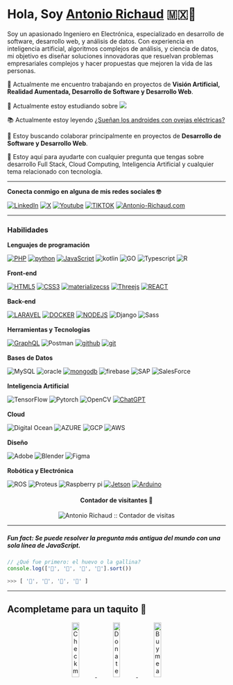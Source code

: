  # Hola, Soy <a href="https://antonio-richaud.com/">Antonio Richaud</a> 🇲🇽🤠

Soy un apasionado Ingeniero en Electrónica, especializado en desarrollo de software, desarrollo web, y análisis de datos. Con experiencia en inteligencia artificial, algoritmos complejos de análisis, y ciencia de datos, mi objetivo es diseñar soluciones innovadoras que resuelvan problemas empresariales complejos y hacer propuestas que mejoren la vida de las personas.
 
 🚀 Actualmente me encuentro trabajando en proyectos de **Visión Artificial, Realidad Aumentada, Desarrollo de Software y Desarrollo Web**.
 
 🌱 Actualmente estoy estudiando sobre <img src="http://img.shields.io/badge/-Keras-d92c16?style=flat&logo=keras&logoColor=white">
 
  📚 Actualmente estoy leyendo <a href="https://www.amazon.com.mx/%C2%BFSue%C3%B1an-los-androides-ovejas-el%C3%A9ctricas/dp/6070743601">¿Sueñan los androides con ovejas eléctricas?</a>
 
 👾 Estoy buscando colaborar principalmente en proyectos de **Desarrollo de Software y Desarrollo Web**.
 
 💬 Estoy aquí para ayudarte con cualquier pregunta que tengas sobre desarrollo Full Stack, Cloud Computing, Inteligencia Artificial y cualquier tema relacionado con tecnología. 

---

**Conecta conmigo en alguna de mis redes sociales 🤓**

[![LinkedIn](https://img.shields.io/badge/-LINKEDIN-0077B5?style=for-the-badge&logo=linkedin&logoColor=white)](https://www.linkedin.com/in/antonio-richaud/)
[![X](https://img.shields.io/badge/-(Twitter)-000000?style=for-the-badge&logo=X&logoColor=white)](https://twitter.com/Antonio_Richaud)
[![Youtube](https://img.shields.io/badge/-YOUTUBE-D14836?style=for-the-badge&logo=youtube&logoColor=white)](https://www.youtube.com/@AntonioRichaud/)
[![TIKTOK](https://img.shields.io/badge/-TIKTOK-000000?style=for-the-badge&logo=tiktok&logoColor=white)](https://www.tiktok.com/@_antonio_richaud)
[![Antonio-Richaud.com](https://img.shields.io/badge/-ANTONIORICHAUD.COM-8E2DE2?style=for-the-badge&logo=react&logoColor=white)](https://antonio-richaud.com/)

---

### Habilidades 

**Lenguajes de programación**

[![PHP](https://img.shields.io/badge/PHP-grey?style=for-the-badge&logo=PHP&logoColor=white&labelColor=8E2DE2)](https://www.php.net/)
[![python](https://img.shields.io/badge/-python-grey?style=for-the-badge&logo=python&logoColor=white&labelColor=8E2DE2)](https://antonio-richaud.com/blog/archivo/publicaciones/17-Python.html)
[![JavaScript](https://img.shields.io/badge/-JavaScript-grey?style=for-the-badge&logo=javascript&logoColor=white&labelColor=8E2DE2)](https://antonio-richaud.com/blog/archivo/publicaciones/01-js.html)
![kotlin](https://img.shields.io/badge/-Kotlin-grey?style=for-the-badge&logo=kotlin&logoColor=white&labelColor=8E2DE2)
![GO](https://img.shields.io/badge/-golang-grey?style=for-the-badge&logo=go&logoColor=white&labelColor=8E2DE2)
![Typescript](https://img.shields.io/badge/-typescrript-grey?style=for-the-badge&logo=typescript&logoColor=white&labelColor=8E2DE2)
![R](https://img.shields.io/badge/-R-grey?style=for-the-badge&logo=r&logoColor=white&labelColor=8E2DE2)
<br>
<br>
**Front-end**

[![HTML5](https://img.shields.io/badge/-HTML-grey?style=for-the-badge&logo=html5&logoColor=white&labelColor=8E2DE2)](https://antonio-richaud.com/blog/archivo/publicaciones/02-html.html)
[![CSS3](https://img.shields.io/badge/css-grey?style=for-the-badge&logo=css3&logoColor=white&labelColor=8E2DE2)](https://antonio-richaud.com/blog/archivo/publicaciones/03-css.html)
[![materializecss](https://img.shields.io/badge/Materialize%20css-grey?style=for-the-badge&logo=google&logoColor=white&labelColor=8E2DE2)](https://materializecss.com/)
[![Threejs](https://img.shields.io/badge/-Three.js-grey?style=for-the-badge&logo=three.js&logoColor=white&labelColor=8E2DE2)](https://antonio-richaud-threejs-portafolio.vercel.app/)
[![REACT](https://img.shields.io/badge/-React-grey?style=for-the-badge&logo=react&logoColor=white&labelColor=8E2DE2)](https://antonio-richaud.com/blog/archivo/publicaciones/04-react.html)
<br>
<br>
**Back-end**

[![LARAVEL](https://img.shields.io/badge/-LARAVEL-grey?style=for-the-badge&logo=laravel&logoColor=white&labelColor=8E2DE2)](https://laravel.com/)
[![DOCKER](https://img.shields.io/badge/-Docker-grey?style=for-the-badge&logo=docker&logoColor=white&labelColor=8E2DE2)](https://antonio-richaud.com/blog/archivo/publicaciones/19-docker.html)
[![NODEJS](https://img.shields.io/badge/-Node.JS-grey?style=for-the-badge&logo=node.js&logoColor=white&labelColor=8E2DE2)](https://antonio-richaud.com/blog/archivo/publicaciones/14-node-js.html)
![Django](https://img.shields.io/badge/-DJango-grey?style=for-the-badge&logo=django&logoColor=white&labelColor=8E2DE2)
![Sass](https://img.shields.io/badge/sass-grey?style=for-the-badge&logo=sass&logoColor=white&labelColor=8E2DE2)
<br>
<br>
**Herramientas y Tecnologías**

[![GraphQL](https://img.shields.io/badge/-GRAPHQL-grey?style=for-the-badge&logo=GRAPHQL&logoColor=white&labelColor=8E2DE2)](https://antonio-richaud.com/blog/archivo/publicaciones/16-graphql.html)
![Postman](https://img.shields.io/badge/-Postman-grey?style=for-the-badge&logo=postman&logoColor=white&labelColor=8E2DE2)
[![github](https://img.shields.io/badge/-github-grey?style=for-the-badge&logo=github&logoColor=white&labelColor=8E2DE2)](https://antonio-richaud.com/blog/archivo/publicaciones/08-github.html)
[![git](https://img.shields.io/badge/-git-grey?style=for-the-badge&logo=git&logoColor=white&labelColor=8E2DE2)](https://antonio-richaud.com/blog/archivo/publicaciones/07-git.html)
<br>
<br>
**Bases de Datos**

![MySQL](https://img.shields.io/badge/-mysql-grey?style=for-the-badge&logo=mysql&logoColor=white&labelColor=8E2DE2)
![oracle](https://img.shields.io/badge/-Oracle-grey?style=for-the-badge&logo=oracle&logoColor=white&labelColor=8E2DE2)
[![mongodb](https://img.shields.io/badge/-mongodb-grey?style=for-the-badge&logo=mongodb&logoColor=white&labelColor=8E2DE2)](https://antonio-richaud.com/blog/archivo/publicaciones/23-mongodb.html)
![firebase](https://img.shields.io/badge/-firebase-grey?style=for-the-badge&logo=firebase&logoColor=white&labelColor=8E2DE2)
![SAP](https://img.shields.io/badge/-sap-grey?style=for-the-badge&logo=sap&logoColor=white&labelColor=8E2DE2)
![SalesForce](https://img.shields.io/badge/-salesforce-grey?style=for-the-badge&logo=salesforce&logoColor=white&labelColor=8E2DE2)
<br>
<br>
**Inteligencia Artificial**

![TensorFlow](https://img.shields.io/badge/-tensorflow-grey?style=for-the-badge&logo=tensorflow&logoColor=white&labelColor=8E2DE2)
![Pytorch](https://img.shields.io/badge/-Pytorch-grey?style=for-the-badge&logo=pytorch&logoColor=white&labelColor=8E2DE2)
![OpenCV](https://img.shields.io/badge/-OpenCV-grey?style=for-the-badge&logo=opencv&logoColor=white&labelColor=8E2DE2)
[![ChatGPT](https://img.shields.io/badge/-chatgpt-grey?style=for-the-badge&logo=openai&logoColor=white&labelColor=8E2DE2)](https://antonio-richaud.com/blog/archivo/publicaciones/24-chatgpt.html)
<br>
<br>
**Cloud**

![Digital Ocean](https://img.shields.io/badge/-Digital%20Ocean-grey?style=for-the-badge&logo=digitalocean&logoColor=white&labelColor=8E2DE2)
![AZURE](https://img.shields.io/badge/-Azure-grey?style=for-the-badge&logo=microsoftazure&logoColor=white&labelColor=8E2DE2)
![GCP](https://img.shields.io/badge/-GCP-grey?style=for-the-badge&logo=google%20cloud&logoColor=white&labelColor=8E2DE2)
![AWS](https://img.shields.io/badge/-AWS-grey?style=for-the-badge&logo=amazon&logoColor=white&labelColor=8E2DE2)
<br>
<br>
**Diseño**

![Adobe](https://img.shields.io/badge/-Adobe%20Suite-grey?style=for-the-badge&logo=Adobe&logoColor=white&labelColor=8E2DE2)
![Blender](https://img.shields.io/badge/-Blender-grey?style=for-the-badge&logo=blender&logoColor=white&labelColor=8E2DE2)
![Figma](https://img.shields.io/badge/-Figma-grey?style=for-the-badge&logo=figma&logoColor=white&labelColor=8E2DE2)
<br>
<br>
**Robótica y Electrónica**

![ROS](https://img.shields.io/badge/-ROS-grey?style=for-the-badge&logo=ROS&logoColor=white&labelColor=8E2DE2)
![Proteus](https://img.shields.io/badge/-Proteus-grey?style=for-the-badge&logo=proteus&logoColor=white&labelColor=8E2DE2)
![Raspberry pi](https://img.shields.io/badge/-Raspberry%20pi-grey?style=for-the-badge&logo=raspberrypi&logoColor=white&labelColor=8E2DE2)
[![Jetson](https://img.shields.io/badge/-Jetson-grey?style=for-the-badge&logo=nvidia&logoColor=white&labelColor=8E2DE2)](https://www.tiktok.com/@_antonio_richaud/video/7043163977257438470)
[![Arduino](https://img.shields.io/badge/-Arduino-grey?style=for-the-badge&logo=arduino&logoColor=white&labelColor=8E2DE2)](https://www.tiktok.com/@_antonio_richaud/video/7049363148213685509)

<h4 align="center">Contador de visitantes 👀 </h4>

<p align="center"><img src="https://profile-counter.glitch.me/antonio-richaud%7D/count.svg" alt="Antonio Richaud :: Contador de visitas" /></p>

---

##### Fun fact: Se puede resolver la pregunta más antigua del mundo con una sola línea de JavaScript.

```javascript
// ¿Qué fue primero: el huevo o la gallina?
console.log(['🥚', '🐣', '🐥', '🐔'].sort())

>>> [ '🐔', '🐣', '🐥', '🥚' ]
```

----------------

## Acompletame para un taquito 🥺

<p align="center">
  <a href="#" target="_blank">
    <img width="18%" alt="Check my Patreon" src="https://raw.githubusercontent.com/onimur/.github/master/.resources/support-patreon.png"/>
  </a>
  <a href="#" target="_blank">
      <img width="18%" alt="Donate with Paypal" src="https://raw.githubusercontent.com/onimur/.github/master/.resources/support-paypal.png"/>
  </a>
  <a href="#" target="_blank">
      <img width="18%" alt="Buy me a coffee" src="https://raw.githubusercontent.com/onimur/.github/master/.resources/support-buy-coffee.png"/>
  </a>
</p>